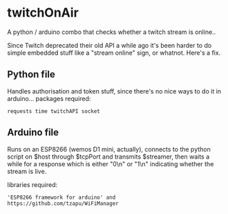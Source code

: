 # twitchOnAir
A python / arduino combo that checks whether a twitch stream is online.. 

Since Twitch deprecated their old API a while ago it's been harder to do simple embedded stuff like a "stream online" sign, or whatnot. Here's a fix.

## Python file

Handles authorisation and token stuff, since there's no nice ways to do it in arduino... 
packages required:

```
requests time twitchAPI socket
```

## Arduino file

Runs on an ESP8266 (wemos D1 mini, actually), connects to the python script on $host through $tcpPort
and transmits $streamer, then waits a while for a response which is either "0\n" or "1\n" indicating whether the stream is live.

libraries required:

```
'ESP8266 framework for arduino' and https://github.com/tzapu/WiFiManager
```
